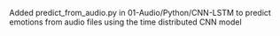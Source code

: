 Added predict_from_audio.py in 01-Audio/Python/CNN-LSTM to predict emotions from audio files using the time distributed CNN model
